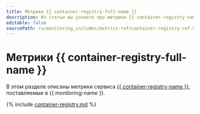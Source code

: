 ```yaml
---
title: Метрики {{ container-registry-full-name }}
description: Из статьи вы узнаете про метрики {{ container-registry-name }}.
editable: false
sourcePath: ru/monitoring_includes/metrics-ref/container-registry-ref.md
---
```


# Метрики {{ container-registry-full-name }}

В этом разделе описаны метрики сервиса [{{ container-registry-name }}](../../container-registry/), поставляемые в {{ monitoring-name }}.

{% include [container-registry.md](../../_includes/monitoring/metrics-ref/container-registry.md) %}